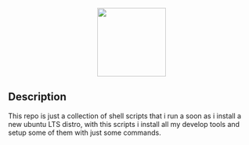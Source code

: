 <p align="center"><a>
<img src="https://cdn.jsdelivr.net/gh/devicons/devicon@latest/icons/bash/bash-original.svg" width="140"/>
</a></p>

## Description

This repo is just a collection of shell scripts that i run a soon as i install a new ubuntu LTS distro, with this scripts i install all my develop tools and setup some of them with just some commands.

<br>
